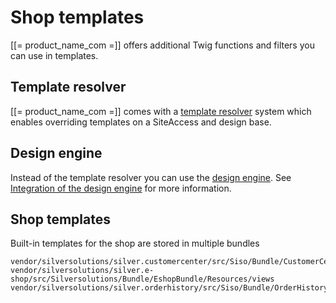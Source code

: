 # Shop templates

[[= product_name_com =]] offers additional Twig functions and filters you can use in templates.

## Template resolver

[[= product_name_com =]] comes with a [template resolver](template_resolver.md) system which enables overriding templates on a SiteAccess and design base. 

## Design engine

Instead of the template resolver you can use the [design engine](../design_engine.md).
See [Integration of the design engine](design_engine.md) for more information.

## Shop templates

Built-in templates for the shop are stored in multiple bundles

``` 
vendor/silversolutions/silver.customercenter/src/Siso/Bundle/CustomerCenterBundle/Resources/views
vendor/silversolutions/silver.e-shop/src/Silversolutions/Bundle/EshopBundle/Resources/views
vendor/silversolutions/silver.orderhistory/src/Siso/Bundle/OrderHistoryBundle/Resources/views
```
